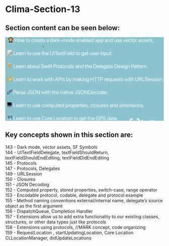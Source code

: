 # Clima-Section-13

## Section content can be seen below:


![Clima Section 13](Documentation/ss-1.png)



## Key concepts shown in this section are:

143 - Dark mode, vector assets, SF Symbols<br>
144 - UITextFieldDelegate, textFieldShouldReturn, textFieldShouldEndEditing, textFieldDidEndEditing<br>
145 - Protocols<br>
147 - Protocols, Delegates<br>
149 - URLSession<br>
150 - Closures<br>
151 - JSON Decoding<br>
152 - Computed property, stored properties, switch-case, range operator<br>
153 - Encodable protocol, codable, delegate and protocol example<br>
155 - Method naming conventions external/internal name, delegate’s source object as the first argument<br>
156 - DispatchQueue, Completion Handler<br>
157 - Extensions allow us to add extra functionality to our existing classes, structures, or other data types just like protocols<br>
158 - Extensions using protocols, //MARK concept, code organizing<br>
159 - RequestLocation , startUpdatingLocation, Core Location CLLocationManager, didUpdateLocations<br>

